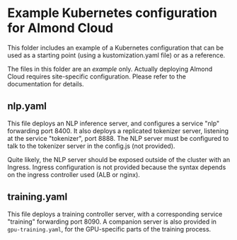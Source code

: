 # Example Kubernetes configuration for Almond Cloud

This folder includes an example of a Kubernetes configuration
that can be used as a starting point (using a kustomization.yaml
file) or as a reference.

The files in this folder are an *example* only. Actually deploying Almond
Cloud requires site-specific configuration. Please refer to the
documentation for details.

## nlp.yaml

This file deploys an NLP inference server, and configures a service "nlp" forwarding
port 8400. It also deploys a replicated tokenizer server, listening at the service
"tokenizer", port 8888.
The NLP server must be configured to talk to the tokenizer server in the
config.js (not provided).

Quite likely, the NLP server should be exposed outside of the cluster with an Ingress.
Ingress configuration is not provided because the syntax depends on the ingress
controller used (ALB or nginx).

## training.yaml

This file deploys a training controller server, with a corresponding service "training"
forwarding port 8090. A companion server is also provided in `gpu-training.yaml`, for
the GPU-specific parts of the training process.
